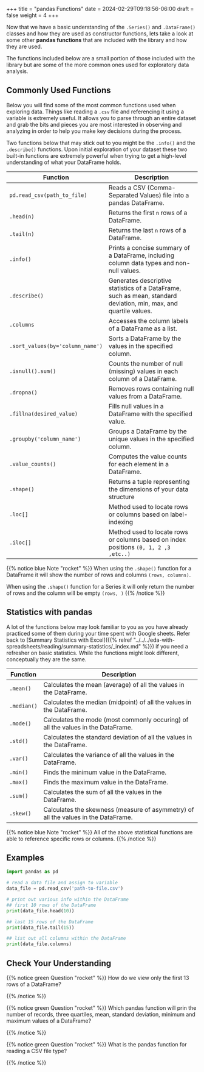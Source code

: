 +++
title = "pandas Functions"
date = 2024-02-29T09:18:56-06:00
draft = false
weight = 4
+++

Now that we have a basic understanding of the `.Series()` and `.DataFrame()` classes and how they are used as constructor functions, lets take a look at some other **pandas functions** that are included with the library and how they are used. 

The functions included below are a small portion of those included with the library but are some of the more common ones used for exploratory data analysis.

## Commonly Used Functions

Below you will find some of the most common functions used when exploring data. Things like reading a `.csv` file and referencing it using a variable is extremely useful. It allows you to parse through an entire dataset and grab the bits and pieces you are most interested in observing and analyzing in order to help you make key decisions during the process.

Two functions below that may stick out to you might be the `.info()` and the `.describe()` functions. Upon initial exploration of your dataset these two built-in functions are extremely powerful when trying to get a high-level understanding of what your DataFrame holds.

| Function | Description |
|-----------|-------------|
| `pd.read_csv(path_to_file)` | Reads a CSV (Comma-Separated Values) file into a pandas DataFrame. |
| `.head(n)` | Returns the first `n` rows of a DataFrame. |
| `.tail(n)` | Returns the last `n` rows of a DataFrame. |
| `.info()` | Prints a concise summary of a DataFrame, including column data types and non-null values. |
| `.describe()` | Generates descriptive statistics of a DataFrame, such as mean, standard deviation, min, max, and quartile values. |
| `.columns` | Accesses the column labels of a DataFrame as a list. |
| `.sort_values(by='column_name')` | Sorts a DataFrame by the values in the specified column. |
| `.isnull().sum()` | Counts the number of null (missing) values in each column of a DataFrame. |
| `.dropna()` | Removes rows containing null values from a DataFrame. |
| `.fillna(desired_value)` | Fills null values in a DataFrame with the specified value. |
| `.groupby('column_name')` | Groups a DataFrame by the unique values in the specified column. |
| `.value_counts()` | Computes the value counts for each element in a DataFrame. |
| `.shape()` | Returns a tuple representing the dimensions of your data structure |
| `.loc[]` | Method used to locate rows or columns based on label-indexing |
| `.iloc[]` | Method used to locate rows or columns based on index positions `(0, 1, 2 ,3 ,etc..)` |

{{% notice blue Note "rocket" %}}
When using the `.shape()` function for a DataFrame it will show the number of rows and columns `(rows, columns)`. 

When using the `.shape()` function for a Series it will only return the number of rows and the column will be empty `(rows, )`
{{% /notice %}}

## Statistics with pandas

A lot of the functions below may look familiar to you as you have already practiced some of them during your time spent with Google sheets. Refer back to [Summary Statistics with Excel]({{% relref "../../../eda-with-spreadsheets/reading/summary-statistics/_index.md" %}}) if you need a refresher on basic statistics. While the functions might look different, conceptually they are the same.

| Function | Description |
|-----------|-------------|
| `.mean()` | Calculates the mean (average) of all the values in the DataFrame. |
| `.median()` | Calculates the median (midpoint) of all the values in the DataFrame. |
| `.mode()` | Calculates the mode (most commonly occuring) of all the values in the DataFrame. |
| `.std()` | Calculates the standard deviation of all the values in the DataFrame. |
| `.var()` | Calculates the variance of all the values in the DataFrame. |
| `.min()` | Finds the minimum value in the DataFrame. |
| `.max()` | Finds the maximum value in the DataFrame. |
| `.sum()` | Calculates the sum of all the values in the DataFrame. |
| `.skew()` | Calculates the skewness (measure of asymmetry) of all the values in the DataFrame. |

{{% notice blue Note "rocket" %}}
All of the above statistical functions are able to reference specific rows or columns.
{{% /notice %}}

## Examples

```python
import pandas as pd

# read a data file and assign to variable
data_file = pd.read_csv('path-to-file.csv')

# print out various info within the DataFrame
## first 10 rows of the DataFrame
print(data_file.head(10))

## last 15 rows of the DataFrame
print(data_file.tail(15))

## list out all columns within the DataFrame
print(data_file.columns)
```

## Check Your Understanding

{{% notice green Question "rocket" %}}
How do we view only the first 13 rows of a DataFrame?

<!-- Solution: .head(13) -->
{{% /notice %}}

{{% notice green Question "rocket" %}}
Which pandas function will prin the number of records, three quartiles, mean, standard deviation, minimum and maximum values of a DataFrame?

<!-- Solution: .describe() -->
{{% /notice %}}

{{% notice green Question "rocket" %}}
What is the pandas function for reading a CSV file type?

<!-- Solution: pd.read_csv(path_to_file) -->
{{% /notice %}}
